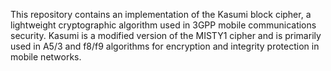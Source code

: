 This repository contains an implementation of the Kasumi block cipher, a lightweight cryptographic algorithm used in 3GPP mobile communications security. Kasumi is a modified version of the MISTY1 cipher and is primarily used in A5/3 and f8/f9 algorithms for encryption and integrity protection in mobile networks.
